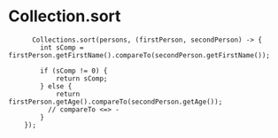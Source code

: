 # Collection.sort



          Collections.sort(persons, (firstPerson, secondPerson) -> {
	        int sComp = firstPerson.getFirstName().compareTo(secondPerson.getFirstName());

	        if (sComp != 0) {
	            return sComp;
	        } else {
	            return firstPerson.getAge().compareTo(secondPerson.getAge());
              // compareTo <=> - 
	        }
	    });
